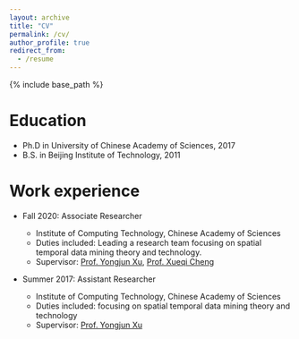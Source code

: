 ```yaml
---
layout: archive
title: "CV"
permalink: /cv/
author_profile: true
redirect_from:
  - /resume
---
```


{% include base_path %}

Education
======
* Ph.D in University of Chinese Academy of Sciences, 2017
* B.S. in Beijing Institute of Technology, 2011

Work experience
======

* Fall 2020: Associate Researcher
  * Institute of Computing Technology, Chinese Academy of Sciences
  * Duties included: Leading a research team focusing on spatial temporal data mining theory and technology.
  * Supervisor: [Prof. Yongjun Xu](https://scholar.google.com.hk/citations?user=l34KxTYAAAAJ&hl=zh-CN), [Prof. Xueqi Cheng](https://scholar.google.com.hk/citations?user=hY8aLqAAAAAJ&hl=zh-CN)

* Summer 2017: Assistant Researcher
  * Institute of Computing Technology, Chinese Academy of Sciences
  * Duties included: focusing on spatial temporal data mining theory and technology
  * Supervisor: [Prof. Yongjun Xu](https://scholar.google.com.hk/citations?user=l34KxTYAAAAJ&hl=zh-CN)
